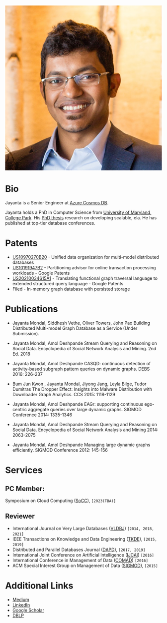![Portrait](images/jayanta.jpg)

# Bio
Jayanta is a Senior Engineer at [Azure Cosmos DB](https://azure.microsoft.com/en-us/products/cosmos-db).


Jayanta holds a PhD in Computer Science from [University of Maryland, College Park](https://cs.umd.edu/). 
His [PhD thesis](https://dl.acm.org/citation.cfm?id=2521552) research on developing scalable, ela. He has published at top-tier database conferences.

# Patents

* [US10970270B20](https://patents.google.com/patent/US10970270B2/en) - Unified data organization for multi-model distributed databases 
* [US10191947B2](https://patents.google.com/patent/US10191947B2/en) - Partitioning advisor for online transaction processing workloads - Google Patents
* [US20210034615A1](https://patents.google.com/patent/US20210034615A1/en) - Translating functional graph traversal language to extended structured query language - Google Patents
* Filed - In-memory graph database with persisted storage

# Publications

* Jayanta Mondal, Siddhesh Vethe, Oliver Towers, John Pao
Building Distributed Multi-model Graph Database as a Service (Under Submission).

* Jayanta Mondal, Amol Deshpande
Stream Querying and Reasoning on Social Data. Encyclopedia of Social Network Analysis and Mining. 2nd Ed. 2018

* Jayanta Mondal, Amol Deshpande
CASQD: continuous detection of activity-based subgraph pattern queries on dynamic graphs. DEBS 2016: 226-237

* Bum Jun Kwon , Jayanta Mondal, Jiyong Jang, Leyla Bilge, Tudor Dumitras
The Dropper Effect: Insights into Malware Distribution with Downloader Graph Analytics. CCS 2015: 1118-1129

* Jayanta Mondal, Amol Deshpande
EAGr: supporting continuous ego-centric aggregate queries over large dynamic graphs. SIGMOD Conference 2014: 1335-1346

* Jayanta Mondal, Amol Deshpande
Stream Querying and Reasoning on Social Data. Encyclopedia of Social Network Analysis and Mining 2014: 2063-2075

* Jayanta Mondal, Amol Deshpande
Managing large dynamic graphs efficiently. SIGMOD Conference 2012: 145-156

# Services

## PC Member: 
Symposium on Cloud Computing ([SoCC](https://acmsocc.org/2023/index.html)), `[2023(TBA)]`

## Reviewer
* International Journal on Very Large Databases ([VLDBJ](https://www.springer.com/journal/778/)) `[2014, 2018, 2021]`
* IEEE Transactions on Knowledge and Data Engineering ([TKDE](https://dl.acm.org/journal/ieeecs_tkde)), `[2015, 2019]`
* Distributed and Parallel Databases Journal ([DAPD](https://www.springer.com/journal/10619)), `[2017, 2019]`
* International Joint Conference on Artificial Intelligence ([IJCAI](https://www.ijcai.org/)) `[2016]`
* International Conference in Management of Data ([COMAD](https://dl.acm.org/conference/comad)) `[2016]`
* ACM Special Interest Group on Management of Data ([SIGMOD](https://dl.acm.org/sig/sigmod)), `[2015]`


# Additional Links
- [Medium](https://jayanta-mondal.medium.com/)
- [LinkedIn](https://www.linkedin.com/in/jayantamondal/)
- [Google Scholar](https://scholar.google.com/citations?user=qIlUhTYAAAAJ&hl=en)
- [DBLP](https://dblp.org/pid/68/11411.html)